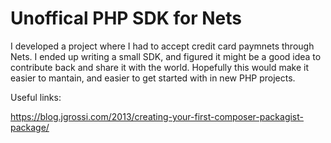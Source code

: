 # Unoffical PHP SDK for Nets
I developed a project where I had to accept credit card paymnets through Nets. I ended up writing a small SDK, and figured it might be a good idea to contribute back and share it with the world. Hopefully this would make it easier to mantain, and easier to get started with in new PHP projects. 

Useful links:

https://blog.jgrossi.com/2013/creating-your-first-composer-packagist-package/


